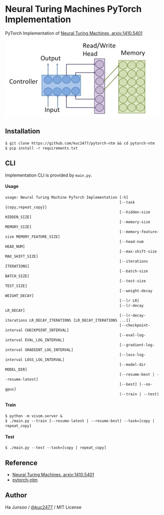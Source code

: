 # Neural Turing Machines PyTorch Implementation

PyTorch Implementation of [Neural Turing Machines, arxiv:1410.5401](https://arxiv.org/abs/1410.5401)

![model-architecture.](./arts/ntm.jpeg)


## Installation
```
$ git clone https://github.com/kuc2477/pytorch-ntm && cd pytorch-ntm
$ pip install -r requirements.txt
```


## CLI
Implementation CLI is provided by `main.py`.

#### Usage 
```
usage: Neural Turing Machine PyTorch Implementation [-h]
                                                    [--task {copy,repeat_copy}]
                                                    [--hidden-size HIDDEN_SIZE]
                                                    [--memory-size MEMORY_SIZE]
                                                    [--memory-feature-size MEMORY_FEATURE_SIZE]
                                                    [--head-num HEAD_NUM]
                                                    [--max-shift-size MAX_SHIFT_SIZE]
                                                    [--iterations ITERATIONS]
                                                    [--batch-size BATCH_SIZE]
                                                    [--test-size TEST_SIZE]
                                                    [--weight-decay WEIGHT_DECAY]
                                                    [--lr LR]
                                                    [--lr-decay LR_DECAY]
                                                    [--lr-decay-iterations LR_DECAY_ITERATIONS [LR_DECAY_ITERATIONS ...]]
                                                    [--checkpoint-interval CHECKPOINT_INTERVAL]
                                                    [--eval-log-interval EVAL_LOG_INTERVAL]
                                                    [--gradient-log-interval GRADIENT_LOG_INTERVAL]
                                                    [--loss-log-interval LOSS_LOG_INTERVAL]
                                                    [--model-dir MODEL_DIR]
                                                    [--resume-best | --resume-latest]
                                                    [--best] [--no-gpus]
                                                    (--train | --test)

```

#### Train
```
$ python -m visom.server &
$ ./main.py --train [--resume-latest | --resume-best] --task=[copy | repeat_copy]
```

#### Test
```
$ ./main.py --test --task=[copy | repeat_copy]
```


## Reference
- [Neural Turing Machines, arxiv:1410.5401](https://arxiv.org/abs/1410.5401)
- [pytorch-ntm](https://github.com/loudinthecloud/pytorch-ntm)


## Author
Ha Junsoo / [@kuc2477](https://github.com/kuc2477) / MIT License
